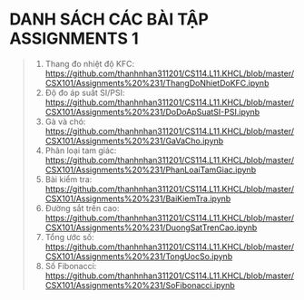 # DANH SÁCH CÁC BÀI TẬP ASSIGNMENTS 1
>1. Thang đo nhiệt độ KFC: https://github.com/thanhnhan311201/CS114.L11.KHCL/blob/master/CSX101/Assignments%20%231/ThangDoNhietDoKFC.ipynb
>2. Độ đo áp suất SI/PSI: <https://github.com/thanhnhan311201/CS114.L11.KHCL/blob/master/CSX101/Assignments%20%231/DoDoApSuatSI-PSI.ipynb>
>3. Gà và chó: <https://github.com/thanhnhan311201/CS114.L11.KHCL/blob/master/CSX101/Assignments%20%231/GaVaCho.ipynb>
>4. Phân loại tam giác: <https://github.com/thanhnhan311201/CS114.L11.KHCL/blob/master/CSX101/Assignments%20%231/PhanLoaiTamGiac.ipynb>
>5. Bài kiểm tra: <https://github.com/thanhnhan311201/CS114.L11.KHCL/blob/master/CSX101/Assignments%20%231/BaiKiemTra.ipynb>
>6. Đường sắt trên cao: <https://github.com/thanhnhan311201/CS114.L11.KHCL/blob/master/CSX101/Assignments%20%231/DuongSatTrenCao.ipynb>
>7. Tổng ước số: <https://github.com/thanhnhan311201/CS114.L11.KHCL/blob/master/CSX101/Assignments%20%231/TongUocSo.ipynb>
>8. Số Fibonacci: <https://github.com/thanhnhan311201/CS114.L11.KHCL/blob/master/CSX101/Assignments%20%231/SoFibonacci.ipynb>
